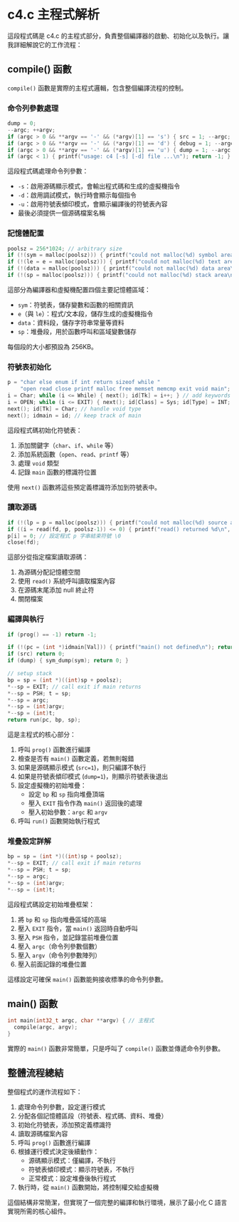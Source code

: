 # c4.c 主程式解析

這段程式碼是 c4.c 的主程式部分，負責整個編譯器的啟動、初始化以及執行。讓我詳細解說它的工作流程：

## compile() 函數

`compile()` 函數是實際的主程式邏輯，包含整個編譯流程的控制。

### 命令列參數處理

```c
dump = 0;
--argc; ++argv;
if (argc > 0 && **argv == '-' && (*argv)[1] == 's') { src = 1; --argc; ++argv; }
if (argc > 0 && **argv == '-' && (*argv)[1] == 'd') { debug = 1; --argc; ++argv; }
if (argc > 0 && **argv == '-' && (*argv)[1] == 'u') { dump = 1; --argc; ++argv; }
if (argc < 1) { printf("usage: c4 [-s] [-d] file ...\n"); return -1; }
```

這段程式碼處理命令列參數：
- `-s`：啟用源碼顯示模式，會輸出程式碼和生成的虛擬機指令
- `-d`：啟用調試模式，執行時會顯示每個指令
- `-u`：啟用符號表傾印模式，會顯示編譯後的符號表內容
- 最後必須提供一個源碼檔案名稱

### 記憶體配置

```c
poolsz = 256*1024; // arbitrary size
if (!(sym = malloc(poolsz))) { printf("could not malloc(%d) symbol area\n", poolsz); return -1; } // 符號段
if (!(le = e = malloc(poolsz))) { printf("could not malloc(%d) text area\n", poolsz); return -1; } // 程式段
if (!(data = malloc(poolsz))) { printf("could not malloc(%d) data area\n", poolsz); return -1; } // 資料段
if (!(sp = malloc(poolsz))) { printf("could not malloc(%d) stack area\n", poolsz); return -1; }  // 堆疊段
```

這部分為編譯器和虛擬機配置四個主要記憶體區域：
- `sym`：符號表，儲存變數和函數的相關資訊
- `e`（與 `le`）：程式/文本段，儲存生成的虛擬機指令
- `data`：資料段，儲存字符串常量等資料
- `sp`：堆疊段，用於函數呼叫和區域變數儲存

每個段的大小都預設為 256KB。

### 符號表初始化

```c
p = "char else enum if int return sizeof while "
    "open read close printf malloc free memset memcmp exit void main";
i = Char; while (i <= While) { next(); id[Tk] = i++; } // add keywords to symbol table
i = OPEN; while (i <= EXIT) { next(); id[Class] = Sys; id[Type] = INT; id[Val] = i++; } // add library to symbol table
next(); id[Tk] = Char; // handle void type
next(); idmain = id; // keep track of main
```

這段程式碼初始化符號表：
1. 添加關鍵字（`char`、`if`、`while` 等）
2. 添加系統函數（`open`、`read`、`printf` 等）
3. 處理 `void` 類型
4. 記錄 `main` 函數的標識符位置

使用 `next()` 函數將這些預定義標識符添加到符號表中。

### 讀取源碼

```c
if (!(lp = p = malloc(poolsz))) { printf("could not malloc(%d) source area\n", poolsz); return -1; }
if ((i = read(fd, p, poolsz-1)) <= 0) { printf("read() returned %d\n", i); return -1; }
p[i] = 0; // 設定程式 p 字串結束符號 \0
close(fd);
```

這部分從指定檔案讀取源碼：
1. 為源碼分配記憶體空間
2. 使用 `read()` 系統呼叫讀取檔案內容
3. 在源碼末尾添加 null 終止符
4. 關閉檔案

### 編譯與執行

```c
if (prog() == -1) return -1;

if (!(pc = (int *)idmain[Val])) { printf("main() not defined\n"); return -1; }
if (src) return 0;
if (dump) { sym_dump(sym); return 0; }

// setup stack
bp = sp = (int *)((int)sp + poolsz);
*--sp = EXIT; // call exit if main returns
*--sp = PSH; t = sp;
*--sp = argc;
*--sp = (int)argv;
*--sp = (int)t;
return run(pc, bp, sp);
```

這是主程式的核心部分：
1. 呼叫 `prog()` 函數進行編譯
2. 檢查是否有 `main()` 函數定義，若無則報錯
3. 如果是源碼顯示模式 (`src=1`)，則只編譯不執行
4. 如果是符號表傾印模式 (`dump=1`)，則顯示符號表後退出
5. 設定虛擬機的初始堆疊：
   - 設定 `bp` 和 `sp` 指向堆疊頂端
   - 壓入 `EXIT` 指令作為 `main()` 返回後的處理
   - 壓入初始參數：`argc` 和 `argv`
6. 呼叫 `run()` 函數開始執行程式

### 堆疊設定詳解

```c
bp = sp = (int *)((int)sp + poolsz);
*--sp = EXIT; // call exit if main returns
*--sp = PSH; t = sp;
*--sp = argc;
*--sp = (int)argv;
*--sp = (int)t;
```

這段程式碼設定初始堆疊框架：
1. 將 `bp` 和 `sp` 指向堆疊區域的高端
2. 壓入 `EXIT` 指令，當 `main()` 返回時自動呼叫
3. 壓入 `PSH` 指令，並記錄當前堆疊位置
4. 壓入 `argc`（命令列參數個數）
5. 壓入 `argv`（命令列參數陣列）
6. 壓入前面記錄的堆疊位置

這樣設定可確保 `main()` 函數能夠接收標準的命令列參數。

## main() 函數

```c
int main(int32_t argc, char **argv) { // 主程式
  compile(argc, argv);
}
```

實際的 `main()` 函數非常簡單，只是呼叫了 `compile()` 函數並傳遞命令列參數。

## 整體流程總結

整個程式的運作流程如下：
1. 處理命令列參數，設定運行模式
2. 分配各個記憶體區段（符號表、程式碼、資料、堆疊）
3. 初始化符號表，添加預定義標識符
4. 讀取源碼檔案內容
5. 呼叫 `prog()` 函數進行編譯
6. 根據運行模式決定後續動作：
   - 源碼顯示模式：僅編譯，不執行
   - 符號表傾印模式：顯示符號表，不執行
   - 正常模式：設定堆疊後執行程式
7. 執行時，從 `main()` 函數開始，將控制權交給虛擬機

這個結構非常簡潔，但實現了一個完整的編譯和執行環境，展示了最小化 C 語言實現所需的核心組件。